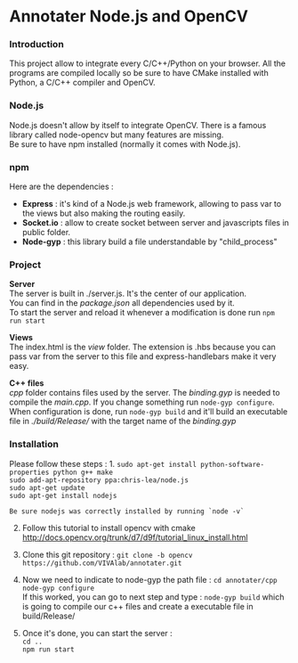 # Annotater Node.js and OpenCV

### Introduction
This project allow to integrate every C/C++/Python on your browser. 
All the programs are compiled locally so be sure to have CMake installed with Python, a C/C++ compiler and OpenCV. 

### Node.js 
Node.js doesn't allow by itself to integrate OpenCV. There is a famous library called node-opencv but many features are missing.  
Be sure to have npm installed (normally it comes with Node.js).  

### npm
Here are the dependencies :  
- **Express** : it's kind of a Node.js web framework, allowing to pass var to the views but also making the routing easily.
- **Socket.io** : allow to create socket between server and javascripts files in public folder.
- **Node-gyp** : this library build a file understandable by "child_process"

### Project
**Server**  
The server is built in ./server.js. It's the center of our application.  
You can find in the _package.json_ all dependencies used by it.  
To start the server and reload it whenever a modification is done run `npm run start`  

**Views**  
The index.html is the _view_ folder. The extension is .hbs because you can pass var from the server to this file and express-handlebars make it very easy.

**C++ files**  
_cpp_ folder contains files used by the server. The _binding.gyp_ is needed to compile the _main.cpp_. If you change something run `node-gyp configure`. When configuration is done, run `node-gyp build` and it'll build an executable file in _./build/Release/_ with the target name of the _binding.gyp_
 
 
### Installation
Please follow these steps :
1. 
    `sudo apt-get install python-software-properties python g++ make`  
    `sudo add-apt-repository ppa:chris-lea/node.js`  
    `sudo apt-get update`  
    `sudo apt-get install nodejs`  

    Be sure nodejs was correctly installed by running `node -v`
 
2. Follow this tutorial to install opencv with cmake http://docs.opencv.org/trunk/d7/d9f/tutorial_linux_install.html

3. Clone this git repository : `git clone -b opencv https://github.com/VIVAlab/annotater.git`  

4. Now we need to indicate to node-gyp the path file :
    `cd annotater/cpp`  
    `node-gyp configure`  
    If this worked, you can go to next step and type :
    `node-gyp build` which is going to compile our c++ files and create a executable file in build/Release/
    
5. Once it's done, you can start the server :  
    `cd ..`  
    `npm run start`
